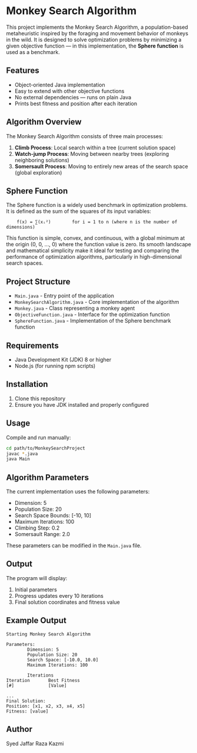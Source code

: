 # Monkey Search Algorithm

This project implements the Monkey Search Algorithm, a population-based metaheuristic inspired by the foraging and movement behavior of monkeys in the wild. It is designed to solve optimization problems by minimizing a given objective function — in this implementation, the **Sphere function** is used as a benchmark.

## Features
- Object-oriented Java implementation
- Easy to extend with other objective functions
- No external dependencies — runs on plain Java
- Prints best fitness and position after each iteration

## Algorithm Overview

The Monkey Search Algorithm consists of three main processes:
1. **Climb Process**: Local search within a tree (current solution space)
2. **Watch-jump Process**: Moving between nearby trees (exploring neighboring solutions)
3. **Somersault Process**: Moving to entirely new areas of the search space (global exploration)

## Sphere Function

The Sphere function is a widely used benchmark in optimization problems. It is defined as the sum of the squares of its input variables:
```
    f(x) = ∑(xᵢ²)        for i = 1 to n (where n is the number of dimensions)
```
This function is simple, convex, and continuous, with a global minimum at the origin (0, 0, ..., 0) where the function value is zero. Its smooth landscape and mathematical simplicity make it ideal for testing and comparing the performance of optimization algorithms, particularly in high-dimensional search spaces.


## Project Structure

- `Main.java` - Entry point of the application
- `MonkeySearchAlgorithm.java` - Core implementation of the algorithm
- `Monkey.java` - Class representing a monkey agent
- `ObjectiveFunction.java` - Interface for the optimization function
- `SphereFunction.java` - Implementation of the Sphere benchmark function

## Requirements

- Java Development Kit (JDK) 8 or higher
- Node.js (for running npm scripts)

## Installation

1. Clone this repository
2. Ensure you have JDK installed and properly configured

## Usage

Compile and run manually:
```bash
cd path/to/MonkeySearchProject
javac *.java
java Main
```

## Algorithm Parameters

The current implementation uses the following parameters:
- Dimension: 5
- Population Size: 20
- Search Space Bounds: [-10, 10]
- Maximum Iterations: 100
- Climbing Step: 0.2
- Somersault Range: 2.0

These parameters can be modified in the `Main.java` file.

## Output

The program will display:
1. Initial parameters
2. Progress updates every 10 iterations
3. Final solution coordinates and fitness value

## Example Output
```
Starting Monkey Search Algorithm

Parameters:
        Dimension: 5
        Population Size: 20
        Search Space: [-10.0, 10.0]
        Maximum Iterations: 100

        Iterations
Iteration       Best Fitness
[#]             [Value]

...
Final Solution:
Position: [x1, x2, x3, x4, x5]
Fitness: [value]
```
## Author 
Syed Jaffar Raza Kazmi
